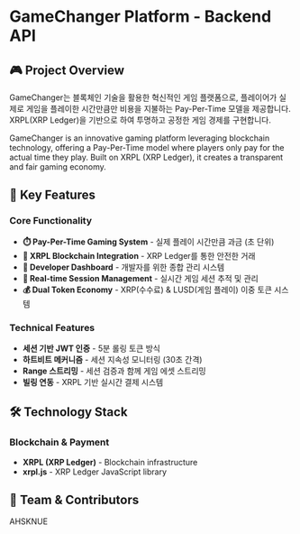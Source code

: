 # GameChanger Platform - Backend API

## 🎮 Project Overview

GameChanger는 블록체인 기술을 활용한 혁신적인 게임 플랫폼으로, 플레이어가 실제로 게임을 플레이한 시간만큼만 비용을 지불하는 Pay-Per-Time 모델을 제공합니다. XRPL(XRP Ledger)을 기반으로 하여 투명하고 공정한 게임 경제를 구현합니다.

GameChanger is an innovative gaming platform leveraging blockchain technology, offering a Pay-Per-Time model where players only pay for the actual time they play. Built on XRPL (XRP Ledger), it creates a transparent and fair gaming economy.

## 🌟 Key Features

### Core Functionality
- **⏱️ Pay-Per-Time Gaming System** - 실제 플레이 시간만큼 과금 (초 단위)
- **🔗 XRPL Blockchain Integration** - XRP Ledger를 통한 안전한 거래
- **💼 Developer Dashboard** - 개발자를 위한 종합 관리 시스템
- **🎯 Real-time Session Management** - 실시간 게임 세션 추적 및 관리
- **💰 Dual Token Economy** - XRP(수수료) & LUSD(게임 플레이) 이중 토큰 시스템

### Technical Features
- **세션 기반 JWT 인증** - 5분 롤링 토큰 방식
- **하트비트 메커니즘** - 세션 지속성 모니터링 (30초 간격)
- **Range 스트리밍** - 세션 검증과 함께 게임 에셋 스트리밍
- **빌링 연동** - XRPL 기반 실시간 결제 시스템

## 🛠️ Technology Stack

### Blockchain & Payment
- **XRPL (XRP Ledger)** - Blockchain infrastructure
- **xrpl.js** - XRP Ledger JavaScript library

## 👥 Team & Contributors

AHSKNUE


